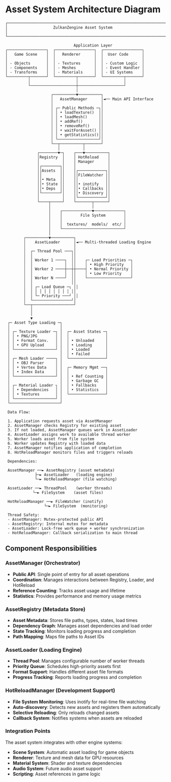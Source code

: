 # Asset System Architecture Diagram

```
┌─────────────────────────────────────────────────────────────────────┐
│                    ZulkanZengine Asset System                       │
└─────────────────────────────────────────────────────────────────────┘

                              Application Layer
┌─────────────────┐  ┌─────────────────┐  ┌─────────────────┐
│   Game Scene    │  │   Renderer      │  │  User Code      │
│                 │  │                 │  │                 │
│ - Objects       │  │ - Textures      │  │ - Custom Logic  │
│ - Components    │  │ - Meshes        │  │ - Event Handler │
│ - Transforms    │  │ - Materials     │  │ - UI Systems    │
└─────────┬───────┘  └─────────┬───────┘  └─────────┬───────┘
          │                    │                    │
          └────────────────────┼────────────────────┘
                               │
                    ┌──────────▼──────────┐
                    │   AssetManager      │◄── Main API Interface
                    │                     │
                    │ ┌─ Public Methods ─┐│
                    │ │ • loadTexture()  ││
                    │ │ • loadMesh()     ││
                    │ │ • addRef()       ││
                    │ │ • removeRef()    ││
                    │ │ • waitForAsset() ││
                    │ │ • getStatistics()││
                    │ └──────────────────┘│
                    └──┬──────────┬───────┘
                       │          │
              ┌────────▼─┐    ┌───▼──────────┐
              │Registry  │    │ HotReload    │
              │          │    │ Manager      │
              │┌────────┐│    │              │
              ││Assets  ││    │┌────────────┐│
              ││        ││    ││FileWatcher ││
              ││• Meta  ││    ││            ││
              ││• State ││    ││• inotify   ││
              ││• Deps  ││    ││• Callbacks ││
              │└────────┘│    ││• Discovery ││
              │          │    │└────────────┘│
              └────┬─────┘    └───────┬──────┘
                   │                  │
                   │    ┌─────────────▼─────────────┐
                   │    │        File System        │
                   │    │                           │
                   │    │  textures/  models/  etc/ │
                   │    └───────────────────────────┘
                   │
        ┌──────────▼──────────┐
        │    AssetLoader      │◄── Multi-threaded Loading Engine
        │                     │
        │  ┌─ Thread Pool ───┐│
        │  │                 ││
        │  │ Worker 1 ────┐  ││    ┌─ Load Priorities ─┐
        │  │              │  ││    │ • High Priority   │
        │  │ Worker 2 ────┼──┼┼────┤ • Normal Priority │
        │  │              │  ││    │ • Low Priority    │
        │  │ Worker N ────┘  ││    └───────────────────┘
        │  │                 ││
        │  │ ┌─ Load Queue ─┐ ││
        │  │ │ │ │ │ │ │ │ │ ││
        │  │ └─ Priority ───┘ ││
        │  └─────────────────┘│
        └──┬──────────────────┘
           │
           │                            
           ▼                            
 ┌─ Asset Type Loading ─┐               
 │                      │               
 │ ┌─ Texture Loader ─┐ │  ┌─ Asset States ─┐
 │ │ • PNG/JPG        │ │  │                │
 │ │ • Format Conv.   │ │  │ • Unloaded     │
 │ │ • GPU Upload     │ │  │ • Loading      │
 │ └──────────────────┘ │  │ • Loaded       │
 │                      │  │ • Failed       │
 │ ┌─ Mesh Loader ────┐ │  └────────────────┘
 │ │ • OBJ Parser     │ │
 │ │ • Vertex Data    │ │  ┌─ Memory Mgmt ──┐
 │ │ • Index Data     │ │  │                │
 │ └──────────────────┘ │  │ • Ref Counting │
 │                      │  │ • Garbage GC   │
 │ ┌─ Material Loader ┐ │  │ • Fallbacks    │
 │ │ • Dependencies   │ │  │ • Statistics   │
 │ │ • Textures       │ │  └────────────────┘
 │ └──────────────────┘ │
 └──────────────────────┘

 Data Flow:
 
 1. Application requests asset via AssetManager
 2. AssetManager checks Registry for existing asset
 3. If not loaded, AssetManager queues work in AssetLoader
 4. AssetLoader assigns work to available thread worker
 5. Worker loads asset from file system
 6. Worker updates Registry with loaded data
 7. AssetManager notifies application of completion
 8. HotReloadManager monitors files and triggers reloads

 Dependencies:
 
 AssetManager ──► AssetRegistry (asset metadata)
             ├─► AssetLoader   (loading engine)  
             └─► HotReloadManager (file watching)
             
 AssetLoader ──► ThreadPool    (worker threads)
            └─► FileSystem    (asset files)
            
 HotReloadManager ──► FileWatcher (inotify)
                 └─► FileSystem  (monitoring)

 Thread Safety:
 - AssetManager: Mutex-protected public API
 - AssetRegistry: Internal mutex for metadata
 - AssetLoader: Lock-free work queue + worker synchronization
 - HotReloadManager: Callback serialization to main thread
```

## Component Responsibilities

### AssetManager (Orchestrator)
- **Public API**: Single point of entry for all asset operations
- **Coordination**: Manages interactions between Registry, Loader, and HotReload
- **Reference Counting**: Tracks asset usage and lifetime
- **Statistics**: Provides performance and memory usage metrics

### AssetRegistry (Metadata Store)
- **Asset Metadata**: Stores file paths, types, states, load times
- **Dependency Graph**: Manages asset dependencies and load order
- **State Tracking**: Monitors loading progress and completion
- **Path Mapping**: Maps file paths to Asset IDs

### AssetLoader (Loading Engine)  
- **Thread Pool**: Manages configurable number of worker threads
- **Priority Queue**: Schedules high-priority assets first
- **Format Support**: Handles different asset file formats
- **Progress Tracking**: Reports loading progress and completion

### HotReloadManager (Development Support)
- **File System Monitoring**: Uses inotify for real-time file watching
- **Auto-discovery**: Detects new assets and registers them automatically
- **Selective Reloading**: Only reloads changed assets
- **Callback System**: Notifies systems when assets are reloaded

### Integration Points

The asset system integrates with other engine systems:

- **Scene System**: Automatic asset loading for game objects
- **Renderer**: Texture and mesh data for GPU resources
- **Material System**: Shader and texture dependencies
- **Audio System**: Future audio asset support
- **Scripting**: Asset references in game logic